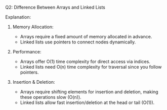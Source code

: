 Q2: Difference Between Arrays and Linked Lists

Explanation:

1. Memory Allocation:
   - Arrays require a fixed amount of memory allocated in advance.
   - Linked lists use pointers to connect nodes dynamically.

2. Performance:
   - Arrays offer O(1) time complexity for direct access via indices.
   - Linked lists need O(n) time complexity for traversal since you follow pointers.

3. Insertion & Deletion:
   - Arrays require shifting elements for insertion and deletion, making these operations slow (O(n)).
   - Linked lists allow fast insertion/deletion at the head or tail (O(1)).
